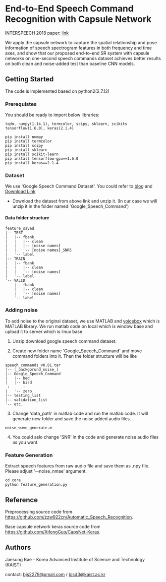 End-to-End Speech Command Recognition with Capsule Network
==========================

INTERSPEECH 2018 paper: [link](https://www.isca-speech.org/archive/Interspeech_2018/pdfs/1888.pdf)

We apply the capsule network to capture the spatial relationship and pose information of speech spectrogram features in both frequency and time axes, and show that our proposed end-to-end SR system with capsule networks on one-second speech commands dataset achieves better results on both clean and noise-added test than baseline CNN models.

Getting Started
---
The code is implemented based on python2(2.7.12)
### Prerequistes
You should be ready to import below libraries:

	tqdm, numpy(1.14.1), termcolor, scipy, sklearn, scikits
	tensorflow(1.6.0), keras(2.1.4)

	pip install numpy
	pip install termcolor
	pip install scipy
	pip install sklearn
	pip install scikit-learn
	pip install tensorflow-gpu==1.6.0
	pip install keras==2.1.4
	

### Dataset
We use 'Google Speech Command Dataset'. You could refer to [blog](https://ai.googleblog.com/2017/08/launching-speech-commands-dataset.html) and [Download Link](http://download.tensorflow.org/data/speech_commands_v0.01.tar.gz)

- Download the dataset from above link and unzip it. (In our case we will unzip it in the folder named 'Google_Speech_Command')

#### Data folder structure
	feature_saved
	|-- TEST
	|   |-- fbank
	|   |   |-- clean
	|   |   |-- [noise names]
	|   |   '-- [noise names]_SNR5
	|   '-- label
	|-- TRAIN
	|   |-- fbank
	|   |   |-- clean
	|   |   '-- [noise names]
	|   '-- label
	'-- VALID
	    |-- fbank
	    |   |-- clean
	    |   '-- [noise names]
	    '-- label


### Adding noise
To add noise to the original dataset, we use MATLAB and [voicebox](http://www.ee.ic.ac.uk/hp/staff/dmb/voicebox/voicebox.html) which is MATLAB library. We run matlab code on local which is window base and upload it to server which is linux base.

1. Unzip download google speech command dataset.
	    
2. Create new folder name 'Google_Speech_Command' and move command folders into it. Then the folder structure will be like
```
speech_commands_v0.01.tar
|-- [_backgorund_noise_]
|-- Google_Speech_Command
|   |-- bed
|   |-- bird
 :      :
|   '-- zero
|-- testing_list
|-- validation_list
'-- etc.
```

3. Change 'data_path' in matlab code and run the matlab code. It will generate new folder and save the noise added audio files.
```	
noise_wave_generate.m
```
4. You could aslo change 'SNR' in the code and generate noise audio files as you want.

### Feature Generation
Extract speech features from raw audio file and save them as .npy file. Please adjust '--noise_nmae' argument.

```
cd core
python feature_generation.py
```

Reference
---
Preprocessing source code from https://github.com/zzw922cn/Automatic_Speech_Recognition.

Base capsule network keras source code from https://github.com/XifengGuo/CapsNet-Keras.


Authors
---
Jaesung Bae - Korea Advanced Institute of Science and Technology (KAIST)

contact: bjs2279@gmail.com / bjsd3@kaist.ac.kr
